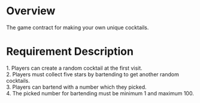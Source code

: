 <h1>Overview</h1>
The game contract for making your own unique cocktails.

<h1>Requirement Description</h1>
1. Players can create a random cocktail at the first visit.<br>
2. Players must collect five stars by bartending to get another random cocktails.<br>
3. Players can bartend with a number which they picked.<br>
4. The picked number for bartending must be minimum 1 and maximum 100.<br>